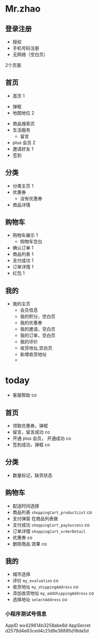 # Mr.zhao

## 登录注册
- 授权
- 手机号码注册
- 无网络（空白页）

2个页面
## 首页 
 -  首页 1
  +  弹框 
  + 地图地位  2
- 商品搜索页
- 生活服务
  + 留言
- plus 会员 2
- 邀请好友 1
- 签到
## 分类
- 分类主页 1
- 优惠券
  + 没有优惠券  
- 商品详情
## 购物车
- 购物车展示 1
  + 购物车空白
- 确认订单 1
- 商品列表  1
- 支付成功 1
- 订单详情 1
- 红包 1

## 我的
- 我的主页
  + 会员信息
  + 我的积分，空白页
  + 我的优惠券
  + 我的邀请，空白页
  + 我的订单，空白页
  + 我的评价
  + 收货地址,空白页
  + 新增收货地址
  + 


# today
- 客服帮助 co
## 首页
- 领取优惠券，弹框 
- 留言，留言成功 co
- 开通 plus 会员， 开通成功 co
- 签到成功，弹框 co

## 分类
- 数量标记，缺货状态

## 购物车
- 配送时间选择 
- 商品列表 `shoppingCart_productList` co
- 支付弹窗 在商品列表做
- 支付成功 `shoppingCart_paySuccess` co
- 订单详情 `shoppingCart_orderDetail`
- 优惠券 co
- 删除商品 效果 co


## 我的
- 城市选择
- 评价 `my_evaluation` co
- 收货地址 `my_shippingAddress` co
- 添加收货地址 `my_addShippingAddress` co
- 选择地址 `selectAddress` co

### 小程序测试号信息
AppID wx429614b3258abe8d
AppSecret d2579d4e63ced4c21d9e38895d18da5d